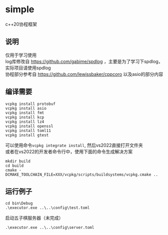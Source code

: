 # simple
c++20协程框架

## 说明
仅用于学习使用  
log库修改自 https://github.com/gabime/spdlog ，主要是为了学习下spdlog，实际项目请使用spdlog  
协程部分参考自 https://github.com/lewissbaker/cppcoro 以及asio的部分内容  

## 编译需要
```
vcpkg install protobuf
vcpkg install asio
vcpkg install fmt
vcpkg install kcp
vcpkg install lz4
vcpkg install openssl
vcpkg install toml11
vcpkg install gtest
```

可以使用命令`vcpkg integrate install`, 然后vs2022直接打开文件夹  
或者在vs2022的开发者命令行中，使用下面的命令生成解决方案
```
mkdir build
cd build
cmake -DCMAKE_TOOLCHAIN_FILE=XXX/vcpkg/scripts/buildsystems/vcpkg.cmake ..
```

## 运行例子
```
cd bin\Debug
.\executor.exe ..\..\config\test.toml
```

启动五子棋服务器（未完成）
```
.\executor.exe ..\..\config\server.toml
```
